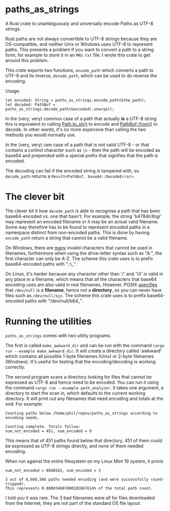 # paths_as_strings

A Rust crate to unambiguously and universally encode Paths as UTF-8 strings.

Rust paths are not always convertible to UTF-8 strings because they are OS-compatible,
and neither Unix or Windows uses UTF-8 to represent paths. This presents a problem
if you want to convert a path to a string form, for example to store it in an `MRU.txt`
file. I wrote this crate to get around this problem.

This crate exports two functions, `encode_path` which converts a path to UTF-8 and its
inverse, `decode_path`, which can be used to do reverse the encoding.

Usage:

```
let encoded: String = paths_as_strings.encode_path(&the_path);
let decoded: PathBuf = paths_as_strings.decode_path(&encoded).unwrap();
```

In the (very, very) common case of a path that actually **is** a UTF-8 string this
is equivalent to calling [Path.to_str()](https://doc.rust-lang.org/std/path/struct.Path.html#method.to_str)
to encode and [PathBuf::from()](https://doc.rust-lang.org/std/path/struct.PathBuf.html#impl-From%3CString%3E) to
decode. In other words, it's no more expensive than calling the two methods you
would normally use.

In the (very, very) rare case of a path that is not valid UTF-8 - or that contains
a control character such as `\n` - then the path will be encoded as base64 and
prepended with a special prefix that signifies that the path is encoded.

The decoding can fail if the encoded string is tampered with, so `decode_path` returns
a `Result<PathBuf, base64::DecodeError>`.

# The clever bit

The clever bit it how `decode_path` is able to recognise a path that has been base64-encoded
vs. one that hasn't. For example, the string 'b478dn3hgi' may represent an encoded filename
or it may be an actual valid filename. Some way therefore has to be found to represent
encoded paths in a namespace distinct from non-encoded paths. This is done by having
`encode_path` return a string that cannot be a valid filename.

On Windows, there are [many](https://docs.microsoft.com/en-us/windows/desktop/fileio/naming-a-file)
invalid characters that cannot be used in filenames, furthermore when using the drive-letter
syntax such as "A:\", the first character can only be A-Z. The scheme this crate uses is
to prefix base64-encoded paths with "::\\_".

On Linux, it's harder because any character other than '/' and '\0' is valid in any place in
a filename, which means that all the characters that base64 encoding uses are also valid in real
filenames. However, POSIX [specifies](http://pubs.opengroup.org/onlinepubs/9699919799/basedefs/V1_chap10.html)
that `/dev/null` is a **filename**, hence not a **directory**, so you can never have files such as
`/dev/null/xyz`. The scheme this crate uses is to prefix base64-encoded paths with "/dev/null/b64_".


# Running the utilities

`paths_as_strings` comes with two utility programs.

The first is called `make_awkward_dir` and can be run with the command
`cargo run --example make_awkward_dir`. It will create a directory called 'awkward'
which contains all possible 1-byte filenames (Unix) or 2-byte filenames (Windows).
It's useful for testing that the encoding/decoding is working correctly.

The second program scans a directory looking for files that cannot be expressed
as UTF-8 and hence need to be encoded. You can run it using the command
`cargo run --example path_analyzer`. It takes one argument, a directory to start the scan
in, which defaults to the current working directory. It will print out any filenames that
need encoding and totals at the end. For example:

```
Counting paths below /home/phil/repos/paths_as_strings according to encoding needs.

Counting complete. Totals follow:
num_not_encoded = 451, num_encoded = 0
```

This means that of 451 paths found below that directory, 451 of them could
be expressed as UTF-8 strings directly, and none of them needed encoding.

When run against the entire filesystem on my Linux Mint 19 system, it prints

```
num_not_encoded = 8668563, num_encoded = 3

3 out of 8,668,566 paths needed encoding (and were successfully round-tripped).
This represents 0.000034607800182867614% of the total path count.
```

I told you it was rare. The 3 bad filenames were all for files downloaded from the
Internet, they are not part of the standard OS file layout.
